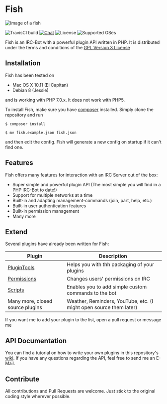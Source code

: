 # Fish 

![Image of a fish](http://orig07.deviantart.net/1524/f/2013/023/0/9/fish_png_by_heidyy12-d5sg0z8.png)

![TravisCI build](https://travis-ci.org/nkreer/Fish.svg)
[![Chat](https://img.shields.io/badge/Chat%20on%20irc.rizon.net-%23fish--irc-brightgreen.svg)](http://qchat.rizon.net/?randomnick=1&channels=fish-irc&prompt=1&uio=d4)
![License](https://img.shields.io/badge/License-GPL%20v3-blue.svg)
![Supported OSes](https://img.shields.io/badge/platform-MacOS%2C%20Linux-lightgrey.svg)

Fish is an IRC-Bot with a powerful plugin API written in PHP. 
It is distributed under the terms and conditions of the [GPL Version 3 License](LICENSE)

## Installation

Fish has been tested on 

* Mac OS X 10.11 (El Capitan)
* Debian 8 (Jessie)

and is working with PHP 7.0.x. It does not work with PHP5.

To install Fish, make sure you have [composer](https://getcomposer.org) installed. Simply clone the repository and run

```$ composer install```

```$ mv fish.example.json fish.json```

and then edit the config. Fish will generate a new config on startup if it can't find one.

## Features

Fish offers many features for interaction with an IRC Server out of the box: 

* Super simple and powerful plugin API (The most simple you will find in a PHP IRC-Bot to date!)
* Support for multiple networks at a time
* Built-in and adapting management-commands (join, part, help, etc.)
* Built-in user authentication features
* Built-in permission management
* Many more

## Extend

Several plugins have already been written for Fish: 

| Plugin | Description |
| ------ | ----------- |
|[PluginTools](https://github.com/nkreer/PluginTools)| Helps you with thh packaging of your plugins |
|[Permissions](https://github.com/nkreer/Permissions)| Changes users' permissions on IRC |
|[Scripts](https://github.com/nkreer/Fish-Scripts)| Enables you to add simple custom commands to the bot |
| Many more, closed source plugins | Weather, Reminders, YouTube, etc. (I might open source them later) |

If you want me to add your plugin to the list, open a pull request or message me

## API Documentation

You can find a tutorial on how to write your own plugins in this repository's [wiki](https://github.com/nkreer/Fish/wiki).
If you have any questions regarding the API, feel free to send me an E-Mail.

## Contribute

All contributions and Pull Requests are welcome. Just stick to the original coding style wherever possible.